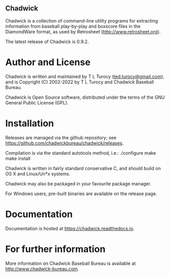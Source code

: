 Chadwick
--------

Chadwick is a collection of command-line utility programs for
extracting information from baseball play-by-play and boxscore files
in the DiamondWare format, as used by Retrosheet
(http://www.retrosheet.org).

The latest release of Chadwick is 0.9.2.

Author and License
==================

Chadwick is written and maintained by T L Turocy
(ted.turocy@gmail.com), and is Copyright (C) 2002-2022 by
T L Turocy and Chadwick Baseball Bureau.

Chadwick is Open Source software, distributed under the terms of the 
GNU General Public License (GPL).

Installation
============

Releases are managed via the github repository; see
https://github.com/chadwickbureau/chadwick/releases.

Compilation is via the standard autotools method, i.e.:
    ./configure
    make
    make install

Chadwick is written in fairly standard conservative C, and should
build on OS X and Linux/Un*x systems.

Chadwick may also be packaged in your favourite package manager.

For Windows users, pre-built binaries are available on the release
page.


Documentation
=============

Documentation is hosted at https://chadwick.readthedocs.io.


For further information
=======================

More information on Chadwick Baseball Bureau is available at
http://www.chadwick-bureau.com.




